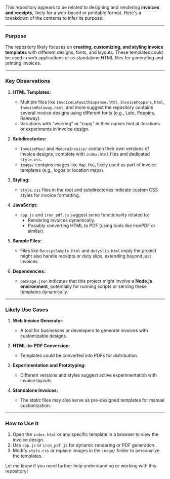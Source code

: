 This repository appears to be related to designing and rendering **invoices and receipts**, likely for a web-based or printable format. Here's a breakdown of the contents to infer its purpose:

---

### **Purpose**
The repository likely focuses on **creating, customizing, and styling invoice templates** with different designs, fonts, and layouts. These templates could be used in web applications or as standalone HTML files for generating and printing invoices.

---

### **Key Observations**

1. **HTML Templates:**
   - Multiple files like `InvoiceLatowithExpense.html`, `InvoicePoppins.html`, `InvoiceRaleway.html`, and more suggest the repository contains several invoice designs using different fonts (e.g., Lato, Poppins, Raleway).
   - Variations with "working" or "copy" in their names hint at iterations or experiments in invoice design.

2. **Subdirectories:**
   - `InvoiceMax/` and `MedoraInvoice/` contain their own versions of invoice designs, complete with `index.html` files and dedicated `style.css`.
   - `image/` contains images like `Map.PNG`, likely used as part of invoice templates (e.g., logos or location maps).

3. **Styling:**
   - `style.css` files in the root and subdirectories indicate custom CSS styles for invoice formatting.

4. **JavaScript:**
   - `app.js` and `iron_pdf.js` suggest some functionality related to:
     - Rendering invoices dynamically.
     - Possibly converting HTML to PDF (using tools like IronPDF or similar).

5. **Sample Files:**
   - Files like `ReceiptSample.html` and `dutyslip.html` imply the project might also handle receipts or duty slips, extending beyond just invoices.

6. **Dependencies:**
   - `package.json` indicates that this project might involve a **Node.js environment**, potentially for running scripts or serving these templates dynamically.

---

### **Likely Use Cases**
1. **Web Invoice Generator:** 
   - A tool for businesses or developers to generate invoices with customizable designs.

2. **HTML-to-PDF Conversion:**
   - Templates could be converted into PDFs for distribution.

3. **Experimentation and Prototyping:**
   - Different versions and styles suggest active experimentation with invoice layouts.

4. **Standalone Invoices:**
   - The static files may also serve as pre-designed templates for manual customization.

---

### **How to Use It**
1. Open the `index.html` or any specific template in a browser to view the invoice design.
2. Use `app.js` or `iron_pdf.js` for dynamic rendering or PDF generation.
3. Modify `style.css` or replace images in the `image/` folder to personalize the templates.

Let me know if you need further help understanding or working with this repository!

